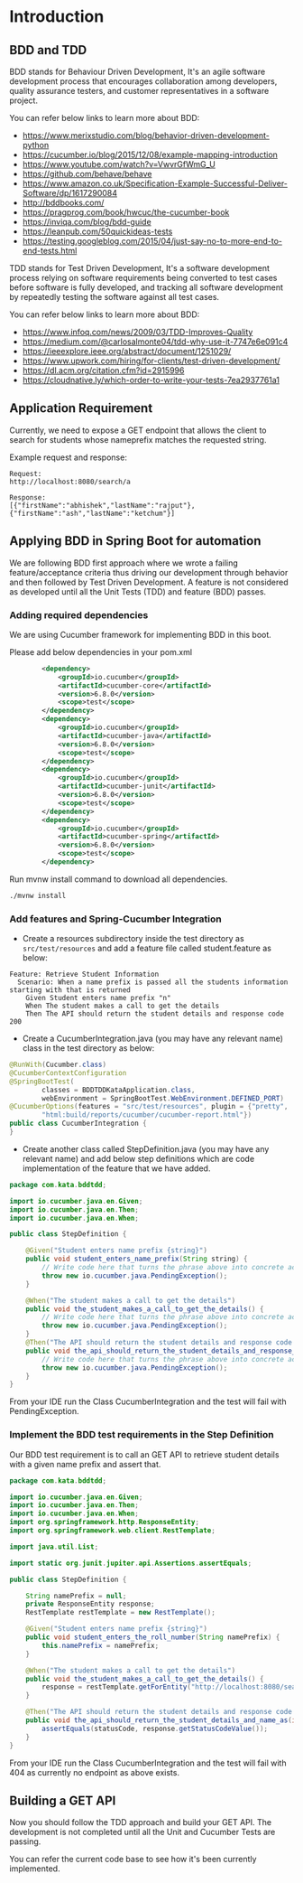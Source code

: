 # Introduction

## BDD and TDD
BDD stands for Behaviour Driven Development, It's an agile software development process that encourages collaboration among developers, quality assurance testers, and customer representatives in a software project.

You can refer below links to learn more about BDD:
- https://www.merixstudio.com/blog/behavior-driven-development-python
- https://cucumber.io/blog/2015/12/08/example-mapping-introduction
- https://www.youtube.com/watch?v=VwvrGfWmG_U
- https://github.com/behave/behave
- https://www.amazon.co.uk/Specification-Example-Successful-Deliver-Software/dp/1617290084
- http://bddbooks.com/
- https://pragprog.com/book/hwcuc/the-cucumber-book
- https://inviqa.com/blog/bdd-guide
- https://leanpub.com/50quickideas-tests
- https://testing.googleblog.com/2015/04/just-say-no-to-more-end-to-end-tests.html

TDD stands for Test Driven Development, It's a software development process relying on software requirements being converted to test cases before software is fully developed, and tracking all software development by repeatedly testing the software against all test cases.

You can refer below links to learn more about BDD:
- https://www.infoq.com/news/2009/03/TDD-Improves-Quality
- https://medium.com/@carlosalmonte04/tdd-why-use-it-7747e6e091c4
- https://ieeexplore.ieee.org/abstract/document/1251029/
- https://www.upwork.com/hiring/for-clients/test-driven-development/
- https://dl.acm.org/citation.cfm?id=2915996
- https://cloudnative.ly/which-order-to-write-your-tests-7ea2937761a1

## Application Requirement

Currently, we need to expose a GET endpoint that allows the client to search for students whose nameprefix matches the requested string.

Example request and response:
```aidl
Request:
http://localhost:8080/search/a

Response:
[{"firstName":"abhishek","lastName":"rajput"},{"firstName":"ash","lastName":"ketchum"}]
```

## Applying BDD in Spring Boot for automation

We are following BDD first approach where we wrote a failing feature/acceptance criteria thus driving our development through behavior and then followed by Test Driven Development.
A feature is not considered as developed until all the Unit Tests (TDD) and feature (BDD) passes.

### Adding required dependencies
We are using Cucumber framework for implementing BDD in this boot.

Please add below dependencies in your pom.xml
```xml
        <dependency>
			<groupId>io.cucumber</groupId>
			<artifactId>cucumber-core</artifactId>
			<version>6.8.0</version>
			<scope>test</scope>
		</dependency>
		<dependency>
			<groupId>io.cucumber</groupId>
			<artifactId>cucumber-java</artifactId>
			<version>6.8.0</version>
			<scope>test</scope>
		</dependency>
		<dependency>
			<groupId>io.cucumber</groupId>
			<artifactId>cucumber-junit</artifactId>
			<version>6.8.0</version>
			<scope>test</scope>
		</dependency>
		<dependency>
			<groupId>io.cucumber</groupId>
			<artifactId>cucumber-spring</artifactId>
			<version>6.8.0</version>
			<scope>test</scope>
		</dependency>

```

Run mvnw install command to download all dependencies.
```bash
./mvnw install
```

### Add features and Spring-Cucumber Integration
- Create a resources subdirectory inside the test directory as `src/test/resources` and add a feature file called student.feature as below:

```manifest
Feature: Retrieve Student Information
  Scenario: When a name prefix is passed all the students information starting with that is returned
    Given Student enters name prefix "n"
    When The student makes a call to get the details
    Then The API should return the student details and response code 200
```

- Create a CucumberIntegration.java (you may have any relevant name) class in the test directory as below:
```java
@RunWith(Cucumber.class)
@CucumberContextConfiguration
@SpringBootTest(
        classes = BDDTDDKataApplication.class,
        webEnvironment = SpringBootTest.WebEnvironment.DEFINED_PORT)
@CucumberOptions(features = "src/test/resources", plugin = {"pretty",
        "html:build/reports/cucumber/cucumber-report.html"})
public class CucumberIntegration {
}
```

- Create another class called StepDefinition.java (you may have any relevant name) and add below step definitions which are code implementation of the feature that we have added.
```java
package com.kata.bddtdd;

import io.cucumber.java.en.Given;
import io.cucumber.java.en.Then;
import io.cucumber.java.en.When;

public class StepDefinition {

    @Given("Student enters name prefix {string}")
    public void student_enters_name_prefix(String string) {
        // Write code here that turns the phrase above into concrete actions
        throw new io.cucumber.java.PendingException();
    }

    @When("The student makes a call to get the details")
    public void the_student_makes_a_call_to_get_the_details() {
        // Write code here that turns the phrase above into concrete actions
        throw new io.cucumber.java.PendingException();
    }
    @Then("The API should return the student details and response code {int}")
    public void the_api_should_return_the_student_details_and_response_code(Integer int1) {
        // Write code here that turns the phrase above into concrete actions
        throw new io.cucumber.java.PendingException();
    }
}

```

From your IDE run the Class CucumberIntegration and the test will fail with PendingException.

### Implement the BDD test requirements in the Step Definition

Our BDD test requirement is to call an GET API to retrieve student details with a given name prefix and assert that.

```java
package com.kata.bddtdd;

import io.cucumber.java.en.Given;
import io.cucumber.java.en.Then;
import io.cucumber.java.en.When;
import org.springframework.http.ResponseEntity;
import org.springframework.web.client.RestTemplate;

import java.util.List;

import static org.junit.jupiter.api.Assertions.assertEquals;

public class StepDefinition {

    String namePrefix = null;
    private ResponseEntity response;
    RestTemplate restTemplate = new RestTemplate();

    @Given("Student enters name prefix {string}")
    public void student_enters_the_roll_number(String namePrefix) {
        this.namePrefix = namePrefix;
    }

    @When("The student makes a call to get the details")
    public void the_student_makes_a_call_to_get_the_details() {
        response = restTemplate.getForEntity("http://localhost:8080/search/" + this.namePrefix, List.class);
    }

    @Then("The API should return the student details and response code {int}")
    public void the_api_should_return_the_student_details_and_name_as(int statusCode) {
        assertEquals(statusCode, response.getStatusCodeValue());
    }
}

```

From your IDE run the Class CucumberIntegration and the test will fail with 404 as currently no endpoint as above exists.

## Building a GET API

Now you should follow the TDD approach and build your GET API. The development is not completed until all the Unit and Cucumber Tests are passing.

You can refer the current code base to see how it's been currently implemented.
